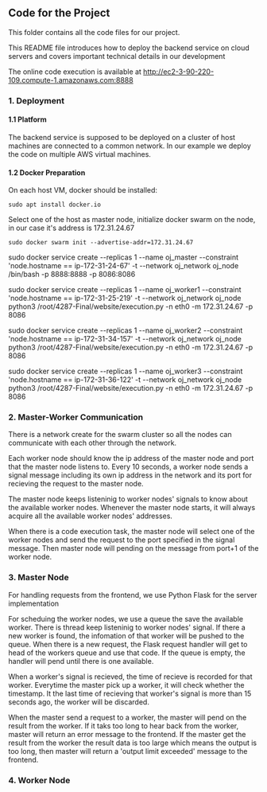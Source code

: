 
Code for the Project
-------------------------
This folder contains all the code files for our project.

This README file introduces how to deploy the backend service on cloud servers and covers important technical details in our development

The online code execution is available at http://ec2-3-90-220-109.compute-1.amazonaws.com:8888

### 1. Deployment
#### 1.1 Platform
The backend service is supposed to be deployed on a cluster of host machines are connected to a common network. In our example we deploy the code on multiple AWS virtual machines. 

#### 1.2 Docker Preparation
On each host VM, docker should be installed:
```shell
sudo apt install docker.io
```
Select one of the host as master node, initialize docker swarm on the node, in our case it's address is 172.31.24.67
```shell
sudo docker swarm init --advertise-addr=172.31.24.67
```

sudo docker service create --replicas 1 --name oj_master --constraint 'node.hostname == ip-172-31-24-67' -t --network oj_network oj_node /bin/bash -p 8888:8888 -p 8086:8086

sudo docker service create --replicas 1 --name oj_worker1 --constraint 'node.hostname == ip-172-31-25-219' -t --network oj_network oj_node python3 /root/4287-Final/website/execution.py -n eth0 -m 172.31.24.67 -p 8086

sudo docker service create --replicas 1 --name oj_worker2 --constraint 'node.hostname == ip-172-31-34-157' -t --network oj_network oj_node python3 /root/4287-Final/website/execution.py -n eth0 -m 172.31.24.67 -p 8086

sudo docker service create --replicas 1 --name oj_worker3 --constraint 'node.hostname == ip-172-31-36-122' -t --network oj_network oj_node python3 /root/4287-Final/website/execution.py -n eth0 -m 172.31.24.67 -p 8086


### 2. Master-Worker Communication
There is a network create for the swarm cluster so all the nodes can communicate with each other through the network. 

Each worker node should know the ip address of the master node and port that the master node listens to.
Every 10 seconds, a worker node sends a signal message including its own ip address in the network and its port for recieving the request to the master node. 

The master node keeps listeninig to worker nodes' signals to know about the available worker nodes. Whenever the master node starts, it will always acquire all the available worker nodes' addresses.

When there is a code execution task, the master node will select one of the worker nodes and send the request to the port specified in the signal message. Then master node will pending on the message from port+1 of the worker node. 

### 3. Master Node

For handling requests from the frontend, we use Python Flask for the server implementation

For scheduing the worker nodes, we use a queue the save the available worker. There is thread keep listeninig to worker nodes' signal. If there a new worker is found, the infomation of that worker will be pushed to the queue. When there is a new request, the Flask request handler will get to head of the workers queue and use that code. If the queue is empty, the handler will pend until there is one available.

When a worker's signal is recieved, the time of recieve is recorded for that worker. Everytime the master pick up a worker, it will check whether the timestamp. It the last time of recieving that worker's signal is more than 15 seconds ago, the worker will be discarded. 

When the master send a request to a worker, the master will pend on the result from the worker. If it taks too long to hear back from the worker, master will return an error message to the frontend. If the master get the result from the worker the result data is too large which means the output is too long, then master will return a 'output limit exceeded' message to the frontend. 

### 4. Worker Node
